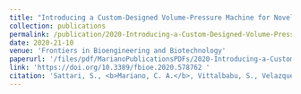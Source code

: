 ```yaml
---
title: "Introducing a Custom-Designed Volume-Pressure Machine for Novel Measurements of Whole Lung Organ Viscoelasticity and Direct Comparisons between Positive- and Negative- Pressure Ventilation"
collection: publications
permalink: /publication/2020-Introducing-a-Custom-Designed-Volume-Pressure-Machine
date: 2020-21-10
venue: 'Frontiers in Bioengineering and Biotechnology'
paperurl: '/files/pdf/MarianoPublicationsPDFs/2020-Introducing-a-Custom-Designed-Volume-Pressure-Machine.pdf'
link: 'https://doi.org/10.3389/fbioe.2020.578762 '
citation: 'Sattari, S., <b>Mariano, C. A.</b>, Vittalbabu, S., Velazquez, J., Postma, J., Horst, C., Teh, E., Nordgren TM, & Eskandari, M. (2020). &quot;Introducing a Custom-Designed Volume-Pressure Machine for Novel Measurements of Whole Lung Organ Viscoelasticity and Direct Comparisons between Positive- and Negative- Pressure Ventilation. &quot; <i>Frontiers in Bioengineering and Biotechnology</i>,1183. doi:10.3389/fbioe.2020.578762'
---
```



